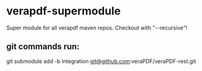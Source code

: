 # verapdf-supermodule
Super module for all verapdf maven repos.  Checkout with "--recursive"!


git commands run:
---

git submodule add -b integration git@github.com:veraPDF/veraPDF-rest.git
